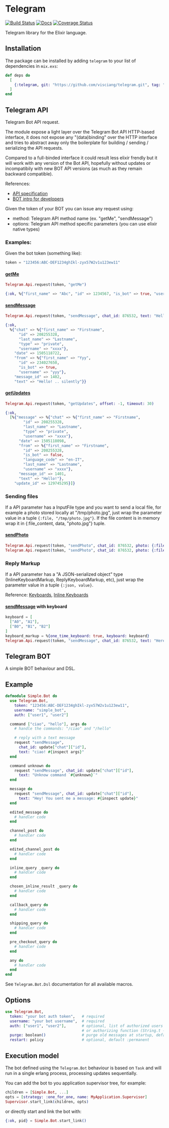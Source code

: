 # Telegram

[![Build Status](https://travis-ci.org/visciang/telegram.svg?branch=master)](https://travis-ci.org/visciang/telegram) [![Docs](https://img.shields.io/badge/docs-latest-green.svg)](https://visciang.github.io/telegram/readme.html) [![Coverage Status](https://coveralls.io/repos/github/visciang/telegram/badge.svg?branch=master)](https://coveralls.io/github/visciang/telegram?branch=master)

Telegram library for the Elixir language.

## Installation

The package can be installed by adding `telegram` to your list of dependencies in `mix.exs`:

```elixir
def deps do
  [
    {:telegram, git: "https://github.com/visciang/telegram.git", tag: "xxx"}
  ]
end
```

## Telegram API

Telegram Bot API request.

The module expose a light layer over the Telegram Bot API HTTP-based interface,
it does not expose any "(data)binding" over the HTTP interface and tries to abstract
away only the boilerplate for building / sending / serializing the API requests.

Compared to a full-binded interface it could result less elixir frendly but it will
work with any version of the Bot API, hopefully without updates or incompatibily
with new BOT API versions (as much as they remain backward compatible).


References:
* [API specification](https://core.telegram.org/bots/api)
* [BOT intro for developers](https://core.telegram.org/bots)

Given the token of your BOT you can issue any request using:
* method: Telegram API method name (ex. "getMe", "sendMessage")
* options: Telegram API method specific parameters (you can use elixir native types)

### Examples:

Given the bot token (something like):

```elixir
token = "123456:ABC-DEF1234ghIkl-zyx57W2v1u123ew11"
```

#### [getMe](https://core.telegram.org/bots/api#getme)

```elixir
Telegram.Api.request(token, "getMe")

{:ok, %{"first_name" => "Abc", "id" => 1234567, "is_bot" => true, "username" => "ABC"}}
```

#### [sendMessage](https://core.telegram.org/bots/api#sendmessage)

```elixir
Telegram.Api.request(token, "sendMessage", chat_id: 876532, text: "Hello! .. silently", disable_notification: true)

{:ok,
  %{"chat" => %{"first_name" => "Firstname",
      "id" => 208255328,
      "last_name" => "Lastname",
      "type" => "private",
      "username" => "xxxx"},
    "date" => 1505118722,
    "from" => %{"first_name" => "Yyy",
      "id" => 234027650,
      "is_bot" => true,
      "username" => "yyy"},
    "message_id" => 1402,
    "text" => "Hello! .. silently"}}
```

#### [getUpdates](https://core.telegram.org/bots/api#getupdates)

```elixir
Telegram.Api.request(token, "getUpdates", offset: -1, timeout: 30)

{:ok,
  [%{"message" => %{"chat" => %{"first_name" => "Firstname",
        "id" => 208255328,
        "last_name" => "Lastname",
        "type" => "private",
        "username" => "xxxx"},
      "date" => 1505118098,
      "from" => %{"first_name" => "Firstname",
        "id" => 208255328,
        "is_bot" => false,
        "language_code" => "en-IT",
        "last_name" => "Lastname",
        "username" => "xxxx"},
      "message_id" => 1401,
      "text" => "Hello!"},
    "update_id" => 129745295}]}
```

### Sending files

  If a API parameter has a InputFile type and you want to send a local file,
  for example a photo stored locally at "/tmp/photo.jpg", just wrap the parameter
  value in a tuple `{:file, "/tmp/photo.jpg"}`. If the file content is in memory
  wrap it in {:file_content, data, "photo.jpg"} tuple.

#### [sendPhoto](https://core.telegram.org/bots/api#sendphoto)

```elixir
Telegram.Api.request(token, "sendPhoto", chat_id: 876532, photo: {:file, "/tmp/photo.jpg"})
Telegram.Api.request(token, "sendPhoto", chat_id: 876532, photo: {:file_content, photo, "photo.jpg"})
```

### Reply Markup

If a API parameter has a "A JSON-serialized object" type (InlineKeyboardMarkup, ReplyKeyboardMarkup, etc),
just wrap the parameter value in a tuple `{:json, value}`.

Reference: [Keyboards](https://core.telegram.org/bots#keyboards),
[Inline Keyboards](https://core.telegram.org/bots#inline-keyboards-and-on-the-fly-updating)

#### [sendMessage](https://core.telegram.org/bots/api#sendmessage) with keyboard

```elixir
keyboard = [
  ["A0", "A1"],
  ["B0", "B1", "B2"]
]
keyboard_markup = %{one_time_keyboard: true, keyboard: keyboard}
Telegram.Api.request(token, "sendMessage", chat_id: 876532, text: "Here a keyboard!", reply_markup: {:json, keyboard_markup})
```

## Telegram BOT

A simple BOT behaviour and DSL.

## Example

```elixir
defmodule Simple.Bot do
  use Telegram.Bot,
    token: "123456:ABC-DEF1234ghIkl-zyx57W2v1u123ew11",
    username: "simple_bot",
    auth: ["user1", "user2"]

  command ["ciao", "hello"], args do
    # handle the commands: "/ciao" and "/hello"

    # reply with a text message
    request "sendMessage",
      chat_id: update["chat"]["id"],
      text: "ciao! #{inspect args}"
  end

  command unknown do
    request "sendMessage", chat_id: update["chat"]["id"],
      text: "Unknow command `#{unknown}`"
  end

  message do
    request "sendMessage", chat_id: update["chat"]["id"],
      text: "Hey! You sent me a message: #{inspect update}"
  end

  edited_message do
    # handler code
  end

  channel_post do
    # handler code
  end

  edited_channel_post do
    # handler code
  end

  inline_query _query do
    # handler code
  end

  chosen_inline_result _query do
    # handler code
  end

  callback_query do
    # handler code
  end

  shipping_query do
    # handler code
  end

  pre_checkout_query do
    # handler code
  end

  any do
    # handler code
  end
end
```

See `Telegram.Bot.Dsl` documentation for all available macros.

## Options

```elixir
use Telegram.Bot,
  token: "your bot auth token",   # required
  username: "your bot username",  # required
  auth: ["user1", "user2"],       # optional, list of authorized users
                                  # or authorizing function (String.t -> boolean)
  purge: boolean()                # purge old messages at startup, default: false
  restart: policy                 # optional, default :permanent
```

## Execution model

The bot defined using the `Telegram.Bot` behaviour is based on `Task`
and will run in a single erlang process, processing updates sequentially.

You can add the bot to you application supervisor tree, for example:

```elixir
children = [Simple.Bot, ...]
opts = [strategy: :one_for_one, name: MyApplication.Supervisor]
Supervisor.start_link(children, opts)
```

or directly start and link the bot with:

```elixir
{:ok, pid} = Simple.Bot.start_link()
```
